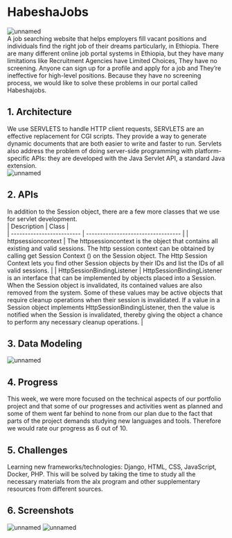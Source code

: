# HabeshaJobs  
![unnamed](https://github.com/kerim2022/HabeshaJobs/assets/111186592/7b1c76a7-86db-4e46-8bf9-3d6ba0b1bd4b)  
A job searching website that helps employers fill vacant positions and individuals find the right job of their dreams particularly, in Ethiopia. There are many different online job portal systems in Ethiopia, but they have many limitations like Recruitment Agencies have Limited Choices, They have no screening. Anyone can sign up for a profile and apply for a job and They’re ineffective for high-level positions. Because they have no screening process, we would like to solve these problems in our portal called Habeshajobs.  
## 1. Architecture  
We use SERVLETS to handle HTTP client requests, SERVLETS are an effective replacement for CGI scripts. They provide a way to generate dynamic documents that are both easier to write and faster to run. Servlets also address the problem of doing server-side programming with platform-specific APIs: they are developed with the Java Servlet API, a standard Java extension.  
![unnamed](https://github.com/kerim2022/HabeshaJobs/assets/111186592/b486dc3a-2191-456f-b81c-8bfc70814be2)
## 2. APIs  
In addition to the Session object, there are a few more classes that we use for servlet development.  
| Description                | Class                              |  
| -------------------------  | ---------------------------------- | 
| httpsessioncontext         | The httpsessioncontext is the object that contains all existing and valid sessions. The http session context can be obtained by calling get Session Context () on the Session object. The Http Session Context lets you find other Session
objects by their IDs and list the IDs of all valid sessions. | 
| HttpSessionBindingListener | HttpSessionBindingListener is an interface that can be implemented by objects placed into a Session. When the Session object is invalidated, its contained values are also removed from the system. Some of these values may be active objects that require cleanup operations when their session is invalidated. If a value in a Session object implements HttpSessionBindingListener, then the value is notified when the Session is invalidated, thereby giving the object a chance to perform any necessary cleanup
operations. |  
## 3. Data Modeling  
![unnamed](https://github.com/kerim2022/HabeshaJobs/assets/111186592/2c614df0-d13d-4eff-a508-a97500540c02)  
## 4. Progress  
This week, we were more focused on the technical aspects of our portfolio project and that some of our progresses and activities went as planned and some of them went far behind to none from our plan due to the fact that parts of the project demands studying new languages and tools. Therefore we would rate our progress as 6 out of 10.  
## 5. Challenges  
Learning new frameworks/technologies: Django, HTML, CSS, JavaScript, Docker, PHP. This will be solved by taking the time to study all the necessary materials from the alx program and other supplementary resources from different sources.  
## 6. Screenshots  
![unnamed](https://github.com/kerim2022/HabeshaJobs/assets/111186592/4f4e991d-e9c2-42b7-86bd-e795521d112b)
![unnamed](https://github.com/kerim2022/HabeshaJobs/assets/111186592/8e12c317-88da-408f-aec2-5ffdf048a5ff)

